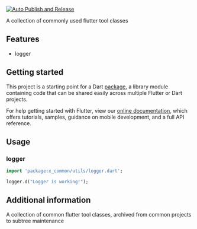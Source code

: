 [![Auto Publish and Release](https://github.com/kuloud/x_common/actions/workflows/auto_publish_and_release.yml/badge.svg)](https://github.com/kuloud/x_common/actions/workflows/auto_publish_and_release.yml)

A collection of commonly used flutter tool classes

## Features

- logger

## Getting started

This project is a starting point for a Dart
[package](https://flutter.dev/developing-packages/),
a library module containing code that can be shared easily across
multiple Flutter or Dart projects.

For help getting started with Flutter, view our
[online documentation](https://flutter.dev/docs), which offers tutorials,
samples, guidance on mobile development, and a full API reference.

## Usage

### logger
```dart
import 'package:x_common/utils/logger.dart';

logger.d("Logger is working!");
```

## Additional information

A collection of common flutter tool classes, archived from common projects to subtree maintenance
